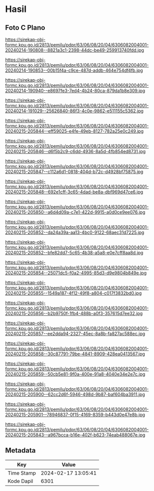 # Hasil

## Foto C Plano

https://sirekap-obj-formc.kpu.go.id/2813/pemilu/pdpr/63/06/08/20/04/6306082004001-20240214-190808--8821a3c1-2398-44dc-be49-259913740fdd.jpg

https://sirekap-obj-formc.kpu.go.id/2813/pemilu/pdpr/63/06/08/20/04/6306082004001-20240214-190853--00b15f4a-c9ce-487d-addb-464e754df4fb.jpg

https://sirekap-obj-formc.kpu.go.id/2813/pemilu/pdpr/63/06/08/20/04/6306082004001-20240214-190940--e8697fe3-7ed4-4b24-80ca-879da1b8e309.jpg

https://sirekap-obj-formc.kpu.go.id/2813/pemilu/pdpr/63/06/08/20/04/6306082004001-20240214-191029--25626840-86f3-4c0e-9862-e511155c5362.jpg

https://sirekap-obj-formc.kpu.go.id/2813/pemilu/pdpr/63/06/08/20/04/6306082004001-20240215-205844--eff59025-e4fe-49eb-8127-782a25e0c249.jpg

https://sirekap-obj-formc.kpu.go.id/2813/pemilu/pdpr/63/06/08/20/04/6306082004001-20240215-205846--d6f5b2c9-c6dd-4936-8a5d-4fb854ed8731.jpg

https://sirekap-obj-formc.kpu.go.id/2813/pemilu/pdpr/63/06/08/20/04/6306082004001-20240215-205847--c112a6d1-0818-404d-b72c-d4928bf75875.jpg

https://sirekap-obj-formc.kpu.go.id/2813/pemilu/pdpr/63/06/08/20/04/6306082004001-20240215-205848--692e1cff-3c65-4dad-be8a-dbf969d47ce6.jpg

https://sirekap-obj-formc.kpu.go.id/2813/pemilu/pdpr/63/06/08/20/04/6306082004001-20240215-205850--a6d4d09a-c7e1-422d-9915-a0d0ce9ee076.jpg

https://sirekap-obj-formc.kpu.go.id/2813/pemilu/pdpr/63/06/08/20/04/6306082004001-20240215-205852--da24a39a-aa13-4bc0-9122-68aec31d7225.jpg

https://sirekap-obj-formc.kpu.go.id/2813/pemilu/pdpr/63/06/08/20/04/6306082004001-20240215-205852--bfe82dd7-5c65-4b38-a5a8-e0e7cff8aa8d.jpg

https://sirekap-obj-formc.kpu.go.id/2813/pemilu/pdpr/63/06/08/20/04/6306082004001-20240215-205854--25071dc5-f0a2-4995-85d3-d9e9804b849e.jpg

https://sirekap-obj-formc.kpu.go.id/2813/pemilu/pdpr/63/06/08/20/04/6306082004001-20240215-205855--1549a187-4f12-49f8-a804-c017f3832bd0.jpg

https://sirekap-obj-formc.kpu.go.id/2813/pemilu/pdpr/63/06/08/20/04/6306082004001-20240215-205856--b2b9750f-1fb4-488b-a0f3-357615d7ee32.jpg

https://sirekap-obj-formc.kpu.go.id/2813/pemilu/pdpr/63/06/08/20/04/6306082004001-20240215-205857--ee2dda94-2327-45ec-8a8b-fa827ac588ec.jpg

https://sirekap-obj-formc.kpu.go.id/2813/pemilu/pdpr/63/06/08/20/04/6306082004001-20240215-205858--30c87791-79be-4841-8909-428ea0413567.jpg

https://sirekap-obj-formc.kpu.go.id/2813/pemilu/pdpr/63/06/08/20/04/6306082004001-20240215-205859--50cb5e81-9f0a-400e-91a8-4040e34e2e7c.jpg

https://sirekap-obj-formc.kpu.go.id/2813/pemilu/pdpr/63/06/08/20/04/6306082004001-20240215-205900--62cc2d6f-5946-498d-9b87-baf604ba3911.jpg

https://sirekap-obj-formc.kpu.go.id/2813/pemilu/pdpr/63/06/08/20/04/6306082004001-20240215-205901--78946837-0f15-4169-8359-b443d0e47e8b.jpg

https://sirekap-obj-formc.kpu.go.id/2813/pemilu/pdpr/63/06/08/20/04/6306082004001-20240215-205843--a967bcca-b16e-402f-b623-74eab488067e.jpg


## Metadata

| Key        | Value               |
| ---------- | ------------------- |
| Time Stamp | 2024-02-17 13:05:41 |
| Kode Dapil | 6301                |



